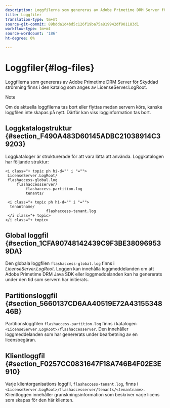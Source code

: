```yaml
---
description: Loggfilerna som genereras av Adobe Primetime DRM Server för Skyddad strömning finns i den katalog som anges av LicenseServer.LogRoot.
title: Loggfiler
translation-type: tm+mt
source-git-commit: 89bdda1d4bd5c126f19ba75a819942df901183d1
workflow-type: tm+mt
source-wordcount: '186'
ht-degree: 0%

---
```



# Loggfiler{#log-files}

Loggfilerna som genereras av Adobe Primetime DRM Server för Skyddad strömning finns i den katalog som anges av LicenseServer.LogRoot.

>[!NOTE]
>
>Om de aktuella loggfilerna tas bort eller flyttas medan servern körs, kanske loggfilen inte skapas på nytt. Därför kan viss logginformation tas bort.

## Loggkatalogstruktur {#section_F490A483D60145ADBC21038914C39203}

Loggkataloger är strukturerade för att vara lätta att använda. Loggkatalogen har följande struktur:

```
<i class="+ topic ph hi-d="" i "="">
 LicenseServer.LogRoot/ 
 flashaccess-global.log 
     flashaccessserver/ 
         flashaccess-partition.log 
         tenants/ 
             
 <i class="+ topic ph hi-d="" i "="">
  tenantname/ 
                  flashaccess-tenant.log
 </i class="+ topic>
</i class="+ topic>
```

## Global loggfil {#section_1CFA90748142439C9F3BE380969539DA}

Den globala loggfilen `flashaccess-global.log` finns i *LicenseServer.LogRoot*. Loggen kan innehålla loggmeddelanden om att Adobe Primetime DRM Java SDK eller loggmeddelanden kan ha genererats under den tid som servern har initierats.

## Partitionsloggfil {#section_5660137CD6AA40519E72A4315534846B}

Partitionsloggfilen `flashaccess-partition.log` finns i katalogen `<LicenseServer.LogRoot>/flashaccesserver`. Den innehåller loggmeddelanden som har genererats under bearbetning av en licensbegäran.

## Klientloggfil {#section_F0257CC0831647F18A746B4F02E3E910}

Varje klientorganisations loggfil, `flashaccess-tenant.log`, finns i `<LicenseServer.LogRoot>/flashaccesserver/tenants/<tenantname>`. Klientloggen innehåller granskningsinformation som beskriver varje licens som skapas för den här klienten.
